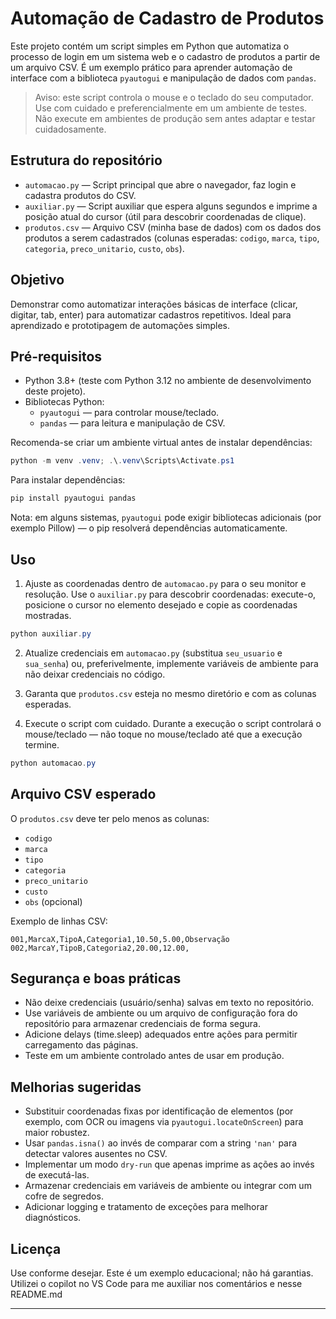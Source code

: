 # Automação de Cadastro de Produtos

Este projeto contém um script simples em Python que automatiza o processo de login em um sistema web e o cadastro de produtos a partir de um arquivo CSV. É um exemplo prático para aprender automação de interface com a biblioteca `pyautogui` e manipulação de dados com `pandas`.

> Aviso: este script controla o mouse e o teclado do seu computador. Use com cuidado e preferencialmente em um ambiente de testes. Não execute em ambientes de produção sem antes adaptar e testar cuidadosamente.

## Estrutura do repositório

- `automacao.py` — Script principal que abre o navegador, faz login e cadastra produtos do CSV.
- `auxiliar.py` — Script auxiliar que espera alguns segundos e imprime a posição atual do cursor (útil para descobrir coordenadas de clique).
- `produtos.csv` — Arquivo CSV (minha base de dados) com os dados dos produtos a serem cadastrados (colunas esperadas: `codigo`, `marca`, `tipo`, `categoria`, `preco_unitario`, `custo`, `obs`).

## Objetivo

Demonstrar como automatizar interações básicas de interface (clicar, digitar, tab, enter) para automatizar cadastros repetitivos. Ideal para aprendizado e prototipagem de automações simples.

## Pré-requisitos

- Python 3.8+ (teste com Python 3.12 no ambiente de desenvolvimento deste projeto).
- Bibliotecas Python:
  - `pyautogui` — para controlar mouse/teclado.
  - `pandas` — para leitura e manipulação de CSV.

Recomenda-se criar um ambiente virtual antes de instalar dependências:

```powershell
python -m venv .venv; .\.venv\Scripts\Activate.ps1
```

Para instalar dependências:

```powershell
pip install pyautogui pandas
```

Nota: em alguns sistemas, `pyautogui` pode exigir bibliotecas adicionais (por exemplo Pillow) — o pip resolverá dependências automaticamente.

## Uso

1. Ajuste as coordenadas dentro de `automacao.py` para o seu monitor e resolução. Use o `auxiliar.py` para descobrir coordenadas: execute-o, posicione o cursor no elemento desejado e copie as coordenadas mostradas.

```powershell
python auxiliar.py
```

2. Atualize credenciais em `automacao.py` (substitua `seu_usuario` e `sua_senha`) ou, preferivelmente, implemente variáveis de ambiente para não deixar credenciais no código.

3. Garanta que `produtos.csv` esteja no mesmo diretório e com as colunas esperadas.

4. Execute o script com cuidado. Durante a execução o script controlará o mouse/teclado — não toque no mouse/teclado até que a execução termine.

```powershell
python automacao.py
```

## Arquivo CSV esperado

O `produtos.csv` deve ter pelo menos as colunas:

- `codigo`
- `marca`
- `tipo`
- `categoria`
- `preco_unitario`
- `custo`
- `obs` (opcional)

Exemplo de linhas CSV:

```
001,MarcaX,TipoA,Categoria1,10.50,5.00,Observação
002,MarcaY,TipoB,Categoria2,20.00,12.00,
```

## Segurança e boas práticas

- Não deixe credenciais (usuário/senha) salvas em texto no repositório.
- Use variáveis de ambiente ou um arquivo de configuração fora do repositório para armazenar credenciais de forma segura.
- Adicione delays (time.sleep) adequados entre ações para permitir carregamento das páginas.
- Teste em um ambiente controlado antes de usar em produção.

## Melhorias sugeridas

- Substituir coordenadas fixas por identificação de elementos (por exemplo, com OCR ou imagens via `pyautogui.locateOnScreen`) para maior robustez.
- Usar `pandas.isna()` ao invés de comparar com a string `'nan'` para detectar valores ausentes no CSV.
- Implementar um modo `dry-run` que apenas imprime as ações ao invés de executá-las.
- Armazenar credenciais em variáveis de ambiente ou integrar com um cofre de segredos.
- Adicionar logging e tratamento de exceções para melhorar diagnósticos.

## Licença

Use conforme desejar. Este é um exemplo educacional; não há garantias.
Utilizei o copilot no VS Code para me auxiliar nos comentários e nesse README.md

---
